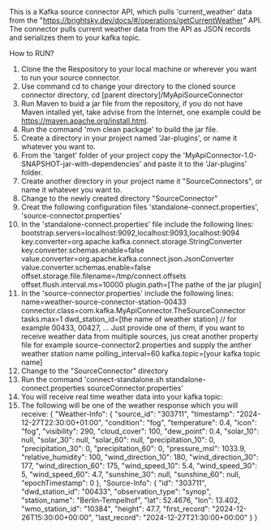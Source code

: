 This is a Kafka source connector API, which pulls 'current_weather' data from the "https://brightsky.dev/docs/#/operations/getCurrentWeather" API.
The connector pulls current weather data from the API as JSON records and serializes them to your kafka topic.

How to RUN?
1. Clone the the Respository to your local machine or wherever you want to run your source connector.
2. Use command cd to change your directory to the cloned source connector directory, cd [parent directory]/MyApiSourceConnector
3. Run Maven to buid a jar file from the repository, if you do not have Maven intalled yet, take advise from the Internet, one example could be https://maven.apache.org/install.html.
4. Run the command 'mvn clean package' to build the jar file.
5. Create a directory in your project named 'Jar-plugins', or name it whatever you want to.
6. From the 'target' folder of your project copy the 'MyApiConnector-1.0-SNAPSHOT-jar-with-dependencies' and paste it to the 'Jar-plugins' folder.
7. Create another directory in your project name it "SourceConnectors", or name it whatever you want to.
8. Change to the newly created directory "SourceConnector"
9. Creat the following configuration files  'standalone-connect.properties', 'source-connector.properties' 
10. In the 'standalone-connect.properties' file include the following lines:
    bootstrap.servers=localhost:9092,localhost:9093,localhost:9094
    key.converter=org.apache.kafka.connect.storage.StringConverter
    key.converter.schemas.enable=false
    value.converter=org.apache.kafka.connect.json.JsonConverter
    value.converter.schemas.enable=false
    offset.storage.file.filename=/tmp/connect.offsets
    offset.flush.interval.ms=10000
    plugin.path=[The pathe of the jar plugin]
11. In the 'source-connector.properties' include the following lines:
    name=weather-source-connector-station-00433
    connector.class=com.kafka.MyApiConnector.TheSourceConnector
    tasks.max=1
    dwd_station_id=[the name of weather station] // for example 00433, 00427, ... Just provide one of them, if you want to receive weather data from multiple sources, jus creat another property file for example source-connector2.properties and supply the anther weather station name
    polling_interval=60
    kafka.topic=[your kafka topic name]
12. Change to the "SourceConnector" directory
13. Run the command  'connect-standalone.sh standalone-connect.properties sourceConnector.properties'
14. You will receive real time weather data into your kafka topic:
15. The following will be one of the weather response which you will receive:
    {
	"Weather-Info": {
		"source_id": "303711",
		"timestamp": "2024-12-27T22:30:00+01:00",
		"condition": "fog",
		"temperature": 0.4,
		"icon": "fog",
		"visibility": 290,
		"cloud_cover": 100,
		"dew_point": 0.4,
		"solar_10": null,
		"solar_30": null,
		"solar_60": null,
		"precipitation_10": 0,
		"precipitation_30": 0,
		"precipitation_60": 0,
		"pressure_msl": 1033.9,
		"relative_humidity": 100,
		"wind_direction_10": 180,
		"wind_direction_30": 177,
		"wind_direction_60": 175,
		"wind_speed_10": 5.4,
		"wind_speed_30": 5,
		"wind_speed_60": 4.7,
		"sunshine_30": null,
		"sunshine_60": null,
		"epochTimestamp": 0
	},
	"Source-Info": {
		"id": "303711",
		"dwd_station_id": "00433",
		"observation_type": "synop",
		"station_name": "Berlin-Tempelhof",
		"lat": 52.4676,
		"lon": 13.402,
		"wmo_station_id": "10384",
		"height": 47.7,
		"first_record": "2024-12-26T15:30:00+00:00",
		"last_record": "2024-12-27T21:30:00+00:00"
	}
}

